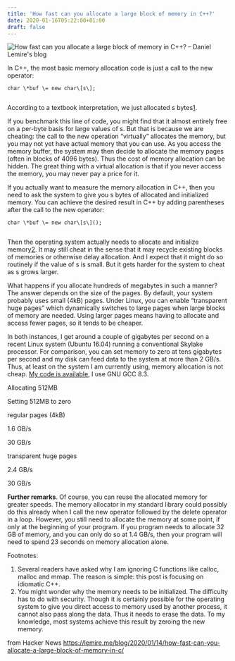 ```yaml
---
title: 'How fast can you allocate a large block of memory in C++?'
date: 2020-01-16T05:22:00+01:00
draft: false
---
```


![](https://lemire.me/img/portrait2018facebook.jpg "How fast can you allocate a large block of memory in C++? – Daniel Lemire's blog")  

In C++, the most basic memory allocation code is just a call to the new operator:

```
char \*buf \= new char\[s\];  
 
```

According to a textbook interpretation, we just allocated s bytes[1](https://lemire.me/blog/2020/01/14/how-fast-can-you-allocate-a-large-block-of-memory-in-c/#footnote1).

If you benchmark this line of code, you might find that it almost entirely free on a per-byte basis for large values of s. But that is because we are cheating: the call to the new operation “virtually” allocates the memory, but you may not yet have actual memory that you can use. As you access the memory buffer, the system may then decide to allocate the memory pages (often in blocks of 4096 bytes). Thus the cost of memory allocation can be hidden. The great thing with a virtual allocation is that if you never access the memory, you may never pay a price for it.

If you actually want to measure the memory allocation in C++, then you need to ask the system to give you s bytes of allocated and initialized memory. You can achieve the desired result in C++ by adding parentheses after the call to the new operator:

```
char \*buf \= new char\[s\]();  
 
```

Then the operating system actually needs to allocate and initialize memory[2](https://lemire.me/blog/2020/01/14/how-fast-can-you-allocate-a-large-block-of-memory-in-c/#footnote2). It may still cheat in the sense that it may recycle existing blocks of memories or otherwise delay allocation. And I expect that it might do so routinely if the value of s is small. But it gets harder for the system to cheat as s grows larger.

What happens if you allocate hundreds of megabytes in such a manner? The answer depends on the size of the pages. By default, your system probably uses small (4kB) pages. Under Linux, you can enable “transparent huge pages” which dynamically switches to large pages when large blocks of memory are needed. Using larger pages means having to allocate and access fewer pages, so it tends to be cheaper.

In both instances, I get around a couple of gigabytes per second on a recent Linux system (Ubuntu 16.04) running a conventional Skylake processor. For comparison, you can set memory to zero at tens gigabytes per second and my disk can feed data to the system at more than 2 GB/s. Thus, at least on the system I am currently using, memory allocation is not cheap. [My code is available](https://github.com/lemire/Code-used-on-Daniel-Lemire-s-blog/tree/master/2020/01/14), I use GNU GCC 8.3.

Allocating 512MB

Setting 512MB to zero

regular pages (4kB)

1.6 GB/s

30 GB/s

transparent huge pages

2.4 GB/s

30 GB/s

**Further remarks**. Of course, you can reuse the allocated memory for greater speeds. The memory allocator in my standard library could possibly do this already when I call the new operator followed by the delete operator in a loop. However, you still need to allocate the memory at some point, if only at the beginning of your program. If you program needs to allocate 32 GB of memory, and you can only do so at 1.4 GB/s, then your program will need to spend 23 seconds on memory allocation alone.

Footnotes:

1.  Several readers have asked why I am ignoring C functions like calloc, malloc and mmap. The reason is simple: this post is focusing on idiomatic C++.
2.  You might wonder why the memory needs to be initialized. The difficulty has to do with security. Though it is certainly possible for the operating system to give you direct access to memory used by another process, it cannot also pass along the data. Thus it needs to erase the data. To my knowledge, most systems achieve this result by zeroing the new memory.

  
  
from Hacker News https://lemire.me/blog/2020/01/14/how-fast-can-you-allocate-a-large-block-of-memory-in-c/